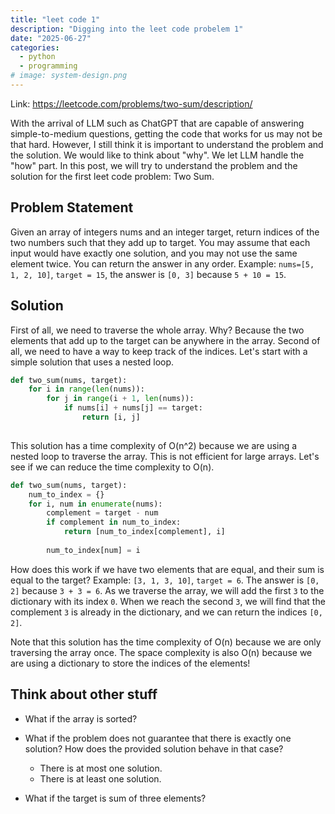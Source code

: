 ```yaml
---
title: "leet code 1"
description: "Digging into the leet code probelem 1"
date: "2025-06-27"
categories:
  - python
  - programming
# image: system-design.png
---
```


Link: https://leetcode.com/problems/two-sum/description/


With the arrival of LLM such as ChatGPT that are capable of answering simple-to-medium questions, getting the code that works for us may not be that hard. However, I still think it is important to understand the problem and the solution. We would like to think about "why". We let LLM handle the "how" part. In this post, we will try to understand the problem and the solution for the first leet code problem: Two Sum.


## Problem Statement
Given an array of integers nums and an integer target, return indices of the two numbers such that they add up to target. You may assume that each input would have exactly one solution, and you may not use the same element twice. You can return the answer in any order. Example: `nums=[5, 1, 2, 10]`, `target = 15`, the answer is `[0, 3]` because `5 + 10 = 15`.

## Solution
First of all, we need to traverse the whole array. Why? Because the two elements that add up to the target can be anywhere in the array. Second of all, we need to have a way to keep track of the indices. Let's start with a simple solution that uses a nested loop. 

```python
def two_sum(nums, target):
    for i in range(len(nums)):
        for j in range(i + 1, len(nums)):
            if nums[i] + nums[j] == target:
                return [i, j]
    
```

This solution has a time complexity of O(n^2) because we are using a nested loop to traverse the array. This is not efficient for large arrays. Let's see if we can reduce the time complexity to O(n).

```python
def two_sum(nums, target):
    num_to_index = {}
    for i, num in enumerate(nums):
        complement = target - num
        if complement in num_to_index:
            return [num_to_index[complement], i]
        
        num_to_index[num] = i
```

How does this work if we have two elements that are equal, and their sum is equal to the target? Example: `[3, 1, 3, 10]`, `target = 6`. The answer is `[0, 2]` because `3 + 3 = 6`. As we traverse the array, we will add the first `3` to the dictionary with its index `0`. When we reach the second `3`, we will find that the complement `3` is already in the dictionary, and we can return the indices `[0, 2]`.

Note that this solution has the time complexity of O(n) because we are only traversing the array once. The space complexity is also O(n) because we are using a dictionary to store the indices of the elements!

## Think about other stuff
* What if the array is sorted?
* What if the problem does not guarantee that there is exactly one solution? How does the provided solution behave in that case?
    + There is at most one solution.
    + There is at least one solution.

* What if the target is sum of three elements?


